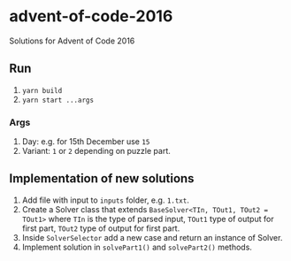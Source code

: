 # advent-of-code-2016

Solutions for Advent of Code 2016

## Run

1. `yarn build`
2. `yarn start ...args`

### Args

1. Day: e.g. for 15th December use `15`
2. Variant: `1` or `2` depending on puzzle part.

## Implementation of new solutions

1. Add file with input to `inputs` folder, e.g. `1.txt`.
2. Create a Solver class that extends `BaseSolver<TIn, TOut1, TOut2 = TOut1>` where `TIn` is the type of parsed input, `TOut1` type of output for first part, `TOut2` type of output for first part.
3. Inside `SolverSelector` add a new case and return an instance of Solver.
4. Implement solution in `solvePart1()` and `solvePart2()` methods.
